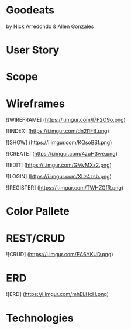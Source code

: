 # Goodeats 
by Nick Arredondo & Allen Gonzales
# User Story

# Scope

# Wireframes
![WIREFRAME] (https://i.imgur.com/I7F2O9o.png)

![INDEX] (https://i.imgur.com/dn2l1FB.png)

![SHOW] (https://i.imgur.com/KQsoBSf.png)

![CREATE] (https://i.imgur.com/4zuH3we.png)

![EDIT] (https://i.imgur.com/GMvMXz2.png)

![LOGIN] (https://i.imgur.com/XLz4zsb.png)

![REGISTER] (https://i.imgur.com/TWHZGfR.png)

# Color Pallete

# REST/CRUD 
![CRUD] (https://i.imgur.com/EA6YKUD.png)

# ERD 
![ERD]  (https://i.imgur.com/mhELHcH.png)

# Technologies